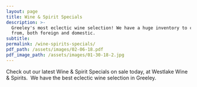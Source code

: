 ```yaml
---
layout: page
title: Wine & Spirit Specials
description: >-
  Greeley's most eclectic wine selection! We have a huge inventory to choose
  from, both foreign and domestic.
subtitle:
permalink: /wine-spirits-specials/
pdf_path: /assets/images/02-06-18.pdf
pdf_image_path: /assets/images/01-30-18-2.jpg
---
```



Check out our latest Wine & Spirit Specials on sale today, at Westlake Wine & Spirits.  We have the best eclectic wine selection in Greeley.